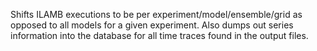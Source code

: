 Shifts ILAMB executions to be per experiment/model/ensemble/grid as opposed to all models for a given experiment. Also dumps out series information into the database for all time traces found in the output files.
